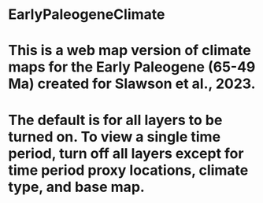 # EarlyPaleogeneClimate
# This is a web map version of climate maps for the Early Paleogene (65-49 Ma) created for Slawson et al., 2023. 
# The default is for all layers to be turned on. To view a single time period, turn off all layers except for time period proxy locations, climate type, and base map. 
